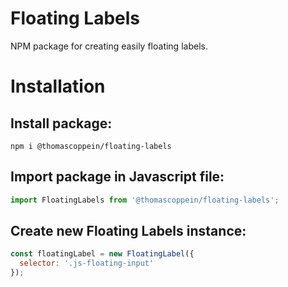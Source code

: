# Floating Labels

NPM package for creating easily floating labels.

# Installation

## Install package:

```
npm i @thomascoppein/floating-labels
```

## Import package in Javascript file:

```javascript
import FloatingLabels from '@thomascoppein/floating-labels';
```

## Create new Floating Labels instance:

```javascript
const floatingLabel = new FloatingLabel({
  selector: '.js-floating-input'
});
```
